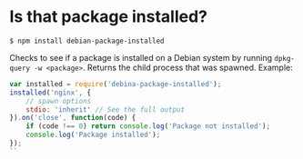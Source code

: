# Is that package installed?

```
$ npm install debian-package-installed
```

Checks to see if a package is installed on a Debian system by running `dpkg-query -w <package>`.  Returns the child process that was spawned.  Example:

```javascript
var installed = require('debina-package-installed');
installed('nginx', {
	// spawn options
	stdio: 'inherit' // See the full output
}).on('close', function(code) {
	if (code !== 0) return console.log('Package not installed');
	console.log('Package installed');
});
``
